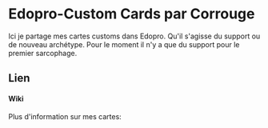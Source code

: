 # Edopro-Custom Cards par Corrouge
Ici je partage mes cartes customs dans Edopro. Qu'il s'agisse du support ou de nouveau archétype. Pour le moment il n'y a que du support pour le premier sarcophage.

## Lien
#### Wiki
Plus d'information sur mes cartes:
